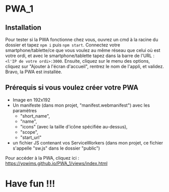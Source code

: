 # PWA_1

## Installation

Pour tester si la PWA fonctionne chez vous, ouvrez un cmd à la racine du dossier et tapez `npm i` puis `npm start`.
Connectez votre smartphone/tablette/ce que vous voulez au même réseau que celui où est votre ordi, et avec le smartphone/tablette tapez dans la barre de l'URL : `<l'IP de votre ordi>:3000`. 
Ensuite, cliquez sur le menu des options, cliquez sur "Ajouter à l'écran d'accueil", rentrez le nom de l'appli, et validez.
Bravo, la PWA est installée.

## Prérequis si vous voulez créer votre PWA

- Image en 192x192
- Un manifeste (dans mon projet, "manifest.webmanifest") avec les paramètres 
	- "short_name", 
	- "name", 
	- "icons" (avec la taille d'icône spécifiée au-dessus),
	- "scope",
	- "start_url"
- un fichier JS contenant vos ServiceWorkers (dans mon projet, ce fichier s'appelle "sw.js" dans le dossier "public")

Pour accéder à la PWA, cliquez ici : https://yowims.github.io/PWA_1/views/index.html

# Have fun !!!
